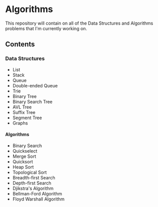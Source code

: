# Algorithms
This repository will contain on all of the Data Structures and Algorithms problems that I'm currently working on. 

## Contents

### Data Structures
* List
* Stack
* Queue
* Double-ended Queue
* Trie
* Binary Tree 
* Binary Search Tree
* AVL Tree 
* Suffix Tree 
* Segment Tree 
* Graphs 

#### Algorithms
* Binary Search
* Quickselect
* Merge Sort
* Quicksort
* Heap Sort
* Topological Sort
* Breadth-first Search
* Depth-first Search
* Djikstra's Algorithm 
* Bellman-Ford Algorithm
* Floyd Warshall Algorithm 
